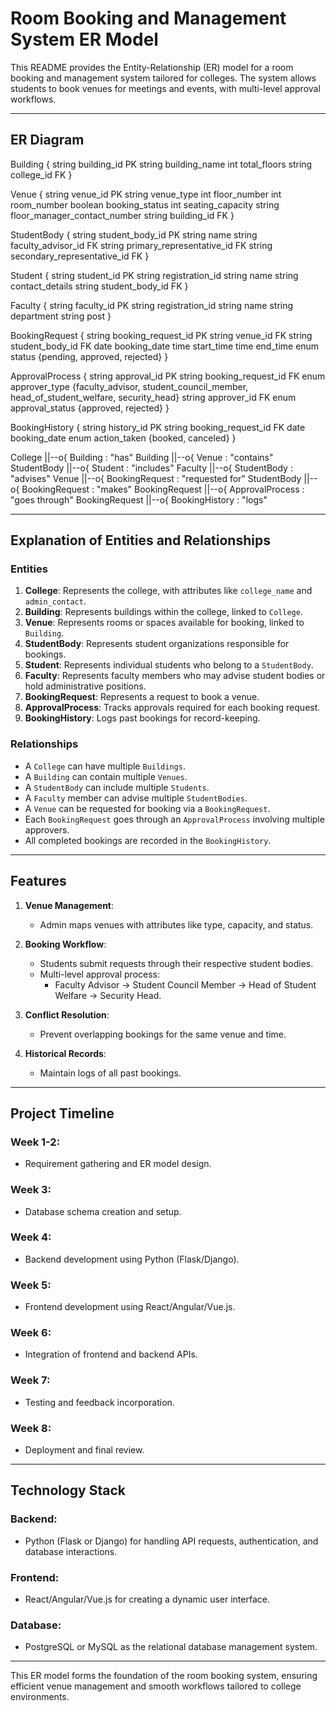 # Room Booking and Management System ER Model

This README provides the Entity-Relationship (ER) model for a room booking and management system tailored for colleges. The system allows students to book venues for meetings and events, with multi-level approval workflows.

---

## ER Diagram

Building {
    string building_id PK
    string building_name
    int total_floors
    string college_id FK
}

Venue {
    string venue_id PK
    string venue_type
    int floor_number
    int room_number
    boolean booking_status
    int seating_capacity
    string floor_manager_contact_number
    string building_id FK
}

StudentBody {
    string student_body_id PK
    string name
    string faculty_advisor_id FK
    string primary_representative_id FK
    string secondary_representative_id FK
}

Student {
    string student_id PK
    string registration_id
    string name
    string contact_details
    string student_body_id FK
}

Faculty {
    string faculty_id PK
    string registration_id
    string name
    string department
    string post
}

BookingRequest {
    string booking_request_id PK
    string venue_id FK
    string student_body_id FK
    date booking_date
    time start_time
    time end_time
    enum status {pending, approved, rejected}
}

ApprovalProcess {
    string approval_id PK
    string booking_request_id FK
    enum approver_type {faculty_advisor, student_council_member, head_of_student_welfare, security_head}
    string approver_id FK 
    enum approval_status {approved, rejected}
}

BookingHistory {
    string history_id PK
    string booking_request_id FK 
    date booking_date 
    enum action_taken {booked, canceled}
}

College ||--o{ Building : "has"
Building ||--o{ Venue : "contains"
StudentBody ||--o{ Student : "includes"
Faculty ||--o{ StudentBody : "advises"
Venue ||--o{ BookingRequest : "requested for"
StudentBody ||--o{ BookingRequest : "makes"
BookingRequest ||--o{ ApprovalProcess : "goes through"
BookingRequest ||--o{ BookingHistory : "logs"


---

## Explanation of Entities and Relationships

### **Entities**
1. **College**: Represents the college, with attributes like `college_name` and `admin_contact`.
2. **Building**: Represents buildings within the college, linked to `College`.
3. **Venue**: Represents rooms or spaces available for booking, linked to `Building`.
4. **StudentBody**: Represents student organizations responsible for bookings.
5. **Student**: Represents individual students who belong to a `StudentBody`.
6. **Faculty**: Represents faculty members who may advise student bodies or hold administrative positions.
7. **BookingRequest**: Represents a request to book a venue.
8. **ApprovalProcess**: Tracks approvals required for each booking request.
9. **BookingHistory**: Logs past bookings for record-keeping.

### **Relationships**
- A `College` can have multiple `Buildings`.
- A `Building` can contain multiple `Venues`.
- A `StudentBody` can include multiple `Students`.
- A `Faculty` member can advise multiple `StudentBodies`.
- A `Venue` can be requested for booking via a `BookingRequest`.
- Each `BookingRequest` goes through an `ApprovalProcess` involving multiple approvers.
- All completed bookings are recorded in the `BookingHistory`.

---

## Features

1. **Venue Management**:
   - Admin maps venues with attributes like type, capacity, and status.

2. **Booking Workflow**:
   - Students submit requests through their respective student bodies.
   - Multi-level approval process:
     - Faculty Advisor → Student Council Member → Head of Student Welfare → Security Head.

3. **Conflict Resolution**:
   - Prevent overlapping bookings for the same venue and time.

4. **Historical Records**:
   - Maintain logs of all past bookings.

---

## Project Timeline

### Week 1-2:
- Requirement gathering and ER model design.

### Week 3:
- Database schema creation and setup.

### Week 4:
- Backend development using Python (Flask/Django).

### Week 5:
- Frontend development using React/Angular/Vue.js.

### Week 6:
- Integration of frontend and backend APIs.

### Week 7:
- Testing and feedback incorporation.

### Week 8:
- Deployment and final review.

---

## Technology Stack

### Backend:
- Python (Flask or Django) for handling API requests, authentication, and database interactions.

### Frontend:
- React/Angular/Vue.js for creating a dynamic user interface.

### Database:
- PostgreSQL or MySQL as the relational database management system.

---

This ER model forms the foundation of the room booking system, ensuring efficient venue management and smooth workflows tailored to college environments.
